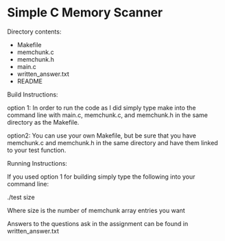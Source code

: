 Simple C Memory Scanner
===========================================

Directory contents:

 - Makefile
 - memchunk.c
 - memchunk.h
 - main.c
 - written_answer.txt
 - README

Build Instructions:

option 1:
In order to run the code as I did simply type make into the command line
with main.c, memchunk.c, and memchunk.h in the same directory as the Makefile.

option2:
You can use your own Makefile, but be sure that you have memchunk.c and memchunk.h
in the same directory and have them linked to your test function.

Running Instructions:

If you used option 1 for building simply type the following into your command line:

./test size

Where size is the number of memchunk array entries you want

Answers to the questions ask in the assignment can be found in written_answer.txt
